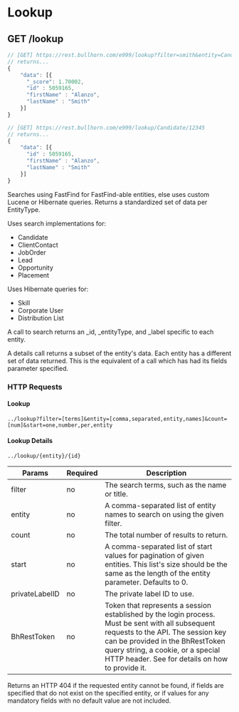 # Lookup

## <span class="tag">GET</span> /lookup

``` javascript
// [GET] https://rest.bullhorn.com/e999/lookup?filter=smith&entity=Candidate,ClientContact&start=0,10&count=10
// returns...
{
    "data": [{
      "_score": 1.70002,
      "id" : 5059165,
      "firstName" : "Alanzo",
      "lastName" : "Smith"
    }]
}

// [GET] https://rest.bullhorn.com/e999/lookup/Candidate/12345
// returns...
{
    "data": [{
      "id" : 5059165,
      "firstName" : "Alanzo",
      "lastName" : "Smith"
    }]
}
```

Searches using FastFind for FastFind-able entities, else uses custom Lucene or Hibernate queries. Returns a standardized set of data per EntityType.

Uses search implementations for:

*   Candidate
*   ClientContact
*   JobOrder
*   Lead
*   Opportunity
*   Placement

Uses Hibernate queries for:

*   Skill
*   Corporate User
*   Distribution List

A call to search returns an _id, _entityType, and _label specific to each entity.

A details call returns a subset of the entity's data. Each entity has a different set of data returned. This is the equivalent of a call which has had its fields parameter specified.

### HTTP Requests

#### Lookup

`../lookup?filter=[terms]&entity=[comma,separated,entity,names]&count=[num]&start=one,number,per,entity`

#### Lookup Details

`../lookup/{entity}/{id}`

Params | Required | Description
------ | -------- | -----
filter | no | The search terms, such as the name or title.
entity | no | A comma-separated list of entity names to search on using the given filter.
count | no | The total number of results to return.
start | no | A comma-separated list of start values for pagination of given entities. This list's size should be the same as the length of the entity parameter. Defaults to 0.
privateLabelID | no | The private label ID to use.
BhRestToken | no | Token that represents a session established by the login process. Must be sent with all subsequent requests to the API. The session key can be provided in the BhRestToken query string, a cookie, or a special HTTP header. See for details on how to provide it.

<aside class="warning">Returns an HTTP 404 if the requested entity cannot be found, if fields are specified that do not exist on the specified entity, or if values for any mandatory fields with no default value are not included.</aside>
